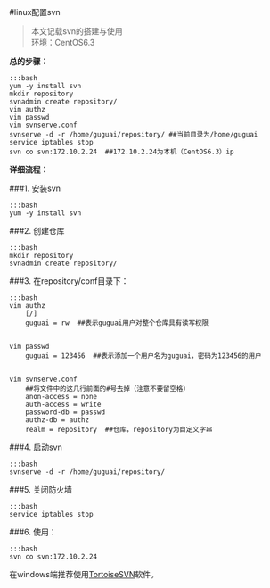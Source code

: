 #linux配置svn

>本文记载svn的搭建与使用  
>环境：CentOS6.3

**总的步骤：**

    :::bash
    yum -y install svn
    mkdir repository
    svnadmin create repository/
    vim authz
    vim passwd
    vim svnserve.conf
    svnserve -d -r /home/guguai/repository/ ##当前目录为/home/guguai
    service iptables stop
    svn co svn:172.10.2.24  ##172.10.2.24为本机（CentOS6.3）ip

**详细流程：**

###1. 安装svn

    :::bash
    yum -y install svn

###2. 创建仓库

    :::bash
    mkdir repository
    svnadmin create repository/

###3. 在repository/conf目录下：

    :::bash
    vim authz
        [/]
        guguai = rw  ##表示guguai用户对整个仓库具有读写权限


    vim passwd
        guguai = 123456  ##表示添加一个用户名为guguai，密码为123456的用户
    

    vim svnserve.conf
        ##将文件中的这几行前面的#号去掉（注意不要留空格）
        anon-access = none
        auth-access = write
        password-db = passwd
        authz-db = authz
        realm = repository  ##仓库，repository为自定义字串
    

###4. 启动svn

    :::bash
    svnserve -d -r /home/guguai/repository/

###5. 关闭防火墙

    :::bash
    service iptables stop

###6. 使用：

    :::bash
    svn co svn:172.10.2.24

在windows端推荐使用[TortoiseSVN](http://pan.baidu.com/s/1jG5NlMA)软件。
